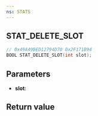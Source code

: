 ```yaml
---
ns: STATS
---
```

## STAT_DELETE_SLOT

```c
// 0x49A49BED12794D70 0x2F171B94
BOOL STAT_DELETE_SLOT(int slot);
```


## Parameters
* **slot**: 

## Return value

